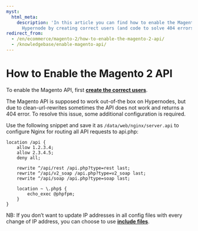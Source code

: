```yaml
---
myst:
  html_meta:
    description: 'In this article you can find how to enable the Magento 2 API on
      Hypernode by creating correct users (and code to solve 404 errors). '
redirect_from:
  - /en/ecommerce/magento-2/how-to-enable-the-magento-2-api/
  - /knowledgebase/enable-magento-api/
---
```


<!-- source: https://support.hypernode.com/en/ecommerce/magento-2/how-to-enable-the-magento-2-api/ -->

# How to Enable the Magento 2 API

To enable the Magento API, first [**create the correct users**](https://www.yireo.com/tutorials/magebridge/administration/596-step-by-step-create-a-magento-api-user).

The Magento API is supposed to work out-of-the box on Hypernodes, but due to clean-url-rewrites sometimes the API does not work and returns a 404 error.
To resolve this issue, some additional configuration is required.

Use the following snippet and save it as `/data/web/nginx/server.api` to configure Nginx for routing all API requests to api.php:

```nginx
location /api {
    allow 1.2.3.4;
    allow 2.3.4.5;
    deny all;

    rewrite ^/api/rest /api.php?type=rest last;
    rewrite ^/api/v2_soap /api.php?type=v2_soap last;
    rewrite ^/api/soap /api.php?type=soap last;

    location ~ \.php$ {
        echo_exec @phpfpm;
    }
}
```

NB: If you don’t want to update IP addresses in all config files with every change of IP address, you can choose to use [**include files**](../../hypernode-platform/nginx/how-to-create-a-reusable-config-to-include-in-custom-snippets.md).
